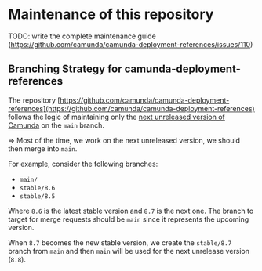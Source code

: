 # Maintenance of this repository

TODO: write the complete maintenance guide (https://github.com/camunda/camunda-deployment-references/issues/110)

## Branching Strategy for camunda-deployment-references

The repository [https://github.com/camunda/camunda-deployment-references](https://github.com/camunda/camunda-deployment-references) follows the logic of maintaining only the [next unreleased version of Camunda](https://docs.camunda.io/docs/8.7/reference/release-notes/) on the `main` branch.

=> Most of the time, we work on the next unreleased version, we should then merge into `main`.

For example, consider the following branches:

- `main/`
- `stable/8.6`
- `stable/8.5`

Where `8.6` is the latest stable version and `8.7` is the next one. The branch to target for merge requests should be `main` since it represents the upcoming version.

When `8.7` becomes the new stable version, we create the `stable/8.7` branch from `main` and then `main` will be used for the next unrelease version (`8.8`).
